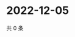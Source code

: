 # 2022-12-05

共 0 条

<!-- BEGIN WEIBO -->
<!-- 最后更新时间 Mon Dec 05 2022 01:12:38 GMT+0800 (China Standard Time) -->

<!-- END WEIBO -->
